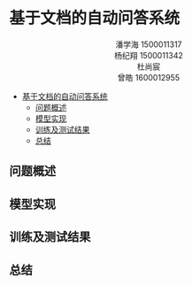 # 基于文档的自动问答系统
<center>潘学海 1500011317<br>杨纪翔 1500011342<br>杜尚宸<br>曾皓 1600012955</center>

<!-- @import "[TOC]" {cmd="toc" depthFrom=1 depthTo=6 orderedList=false} -->

<!-- code_chunk_output -->

* [基于文档的自动问答系统](#基于文档的自动问答系统)
	* [问题概述](#问题概述)
	* [模型实现](#模型实现)
	* [训练及测试结果](#训练及测试结果)
	* [总结](#总结)

<!-- /code_chunk_output -->
## 问题概述
## 模型实现
## 训练及测试结果
## 总结